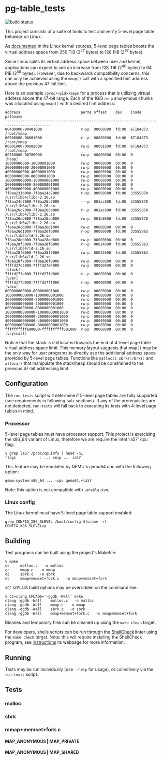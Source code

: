 # pg-table_tests

![build status](https://api.travis-ci.com/sanskriti-s/pg-table_tests.svg?branch=master)

This project consists of a suite of tools to test and verify 5-level page table
behavior on Linux.

As [documented](Documentation/x86/x86_64/5level-paging.txt) in the Linux kernel
sources, 5-level page tables boosts the virtual address space from 256 TiB
(2<sup>47</sup> bytes) to 128 PiB (2<sup>57</sup> bytes).

Since Linux splits its virtual address space between user and kernel,
applications can expect to see an increase from 128 TiB (2<sup>46</sup> bytes)
to 64 PiB (2<sup>56</sup> bytes).  However, due to backwards compatibility
concerns, this can only be achieved using the `mmap()` call with a specified
hint address above the previous 47-bit limit.

Here is an example `/proc/<pid>/maps` for a process that is utilizing virtual
address above the 47-bit range.  Each of the 1GiB `rw-p` anonymous chunks was
allocated using `mmap()` with a desired hint address:

```
address                            perms offset    dev    inode     pathname
-------------------------------------------------------------------------------------------
00400000-00401000                  r-xp  00000000  fd:00  67184873  /root/mmap
00600000-00601000                  r--p  00000000  fd:00  67184873  /root/mmap
00601000-00602000                  rw-p  00001000  fd:00  67184873  /root/mmap
00768000-00789000                  rw-p  00000000  00:00  0         [heap]
10000000000-10000001000            rw-p  00000000  00:00  0
20000000000-20000001000            rw-p  00000000  00:00  0
40000000000-40000001000            rw-p  00000000  00:00  0
80000000000-80000001000            rw-p  00000000  00:00  0
100000000000-100000001000          rw-p  00000000  00:00  0
200000000000-200000001000          rw-p  00000000  00:00  0
400000000000-400000001000          rw-p  00000000  00:00  0
7f8aa231b000-7f8aa24c7000          r-xp  00000000  fd:00  33555870  /usr/lib64/libc-2.26.so
7f8aa24c7000-7f8aa26c7000          ---p  001ac000  fd:00  33555870  /usr/lib64/libc-2.26.so
7f8aa26c7000-7f8aa26cb000          r--p  001ac000  fd:00  33555870  /usr/lib64/libc-2.26.so
7f8aa26cb000-7f8aa26cd000          rw-p  001b0000  fd:00  33555870  /usr/lib64/libc-2.26.so
7f8aa26cd000-7f8aa26d1000          rw-p  00000000  00:00  0
7f8aa26d1000-7f8aa26f6000          r-xp  00000000  fd:00  33555863  /usr/lib64/ld-2.26.so
7f8aa28eb000-7f8aa28ed000          rw-p  00000000  00:00  0
7f8aa28f5000-7f8aa28f6000          r--p  00024000  fd:00  33555863  /usr/lib64/ld-2.26.so
7f8aa28f6000-7f8aa28f7000          rw-p  00025000  fd:00  33555863  /usr/lib64/ld-2.26.so
7f8aa28f7000-7f8aa28f8000          rw-p  00000000  00:00  0
7fffd27c3000-7fffd27e4000          rw-p  00000000  00:00  0         [stack]
7fffd27fa000-7fffd27fd000          r--p  00000000  00:00  0         [vvar]
7fffd27fd000-7fffd27ff000          r-xp  00000000  00:00  0         [vdso]
800000000000-800000001000          rw-p  00000000  00:00  0
1000000000000-1000000001000        rw-p  00000000  00:00  0
2000000000000-2000000001000        rw-p  00000000  00:00  0
4000000000000-4000000001000        rw-p  00000000  00:00  0
8000000000000-8000000001000        rw-p  00000000  00:00  0
10000000000000-10000000001000      rw-p  00000000  00:00  0
20000000000000-20000000001000      rw-p  00000000  00:00  0
40000000000000-40000000001000      rw-p  00000000  00:00  0
80000000000000-80000000001000      rw-p  00000000  00:00  0
ffffffffff600000-ffffffffff601000  r-xp  00000000  00:00  0         [vsyscall]
```

Notice that the stack is still located towards the end of 4-level page table
virtual address space limit.  This memory layout suggests that `mmap()` may be
the only way for user programs to directly use the additional address space
provided by 5-level page tables.  Functions like `malloc()`, `sbrk()/brk()` and
`alloca()` that manipulate the stack/heap should be constrained to the previous
47-bit addressing limit.

## Configuration

The `run-tests` script will determine if 5-level page tables are fully supported
(see requirements in following sub-sections).  If any of the prerequisites are
not detected, `run-tests` will fall back to executing its tests with 4-level
page tables in mind.

### Processor

5-level page tables must have processor support.  This project is exercising the
x86_64 variant of Linux, therefore we are require the Intel 'la57' cpu flag:

```
% grep la57 /proc/cpuinfo | head -n1
flags           : ... snip ... la57
```

This feature may be emulated by QEMU's qemu64 cpu with the following option:
```
qemu-system-x86_64 ... -cpu qemu64,+la57
```
Note: this option is not compatible with `-enable-kvm`.

### Linux config

The Linux kernel must have 5-level page table support enabled:

```
grep CONFIG_X86_5LEVEL /boot/config-$(uname -r)
CONFIG_X86_5LEVEL=y
```

## Building

Test programs can be built using the project's Makefile:

```
% make 
cc     malloc.c   -o malloc
cc     mmap.c   -o mmap
cc     sbrk.c   -o sbrk
cc     mmap+memset+fork.c   -o mmap+memset+fork
```

`$CC` `$CFLAGS` build options may be overridden on the command line:

```
% CC=clang CFLAGS='-ggdb -Wall' make
clang -ggdb -Wall    malloc.c   -o malloc
clang -ggdb -Wall    mmap.c   -o mmap
clang -ggdb -Wall    sbrk.c   -o sbrk
clang -ggdb -Wall    mmap+memset+fork.c   -o mmap+memset+fork
```

Binaries and temporary files can be cleaned up using the `make clean` target.

For developers, shells scripts can be run through the
[ShellCheck](https://github.com/koalaman/shellcheck) linter using the `make
check` target.  Note: this will require installing the ShellCheck program, see
[instructions](https://github.com/koalaman/shellcheck#installing) its webpage
for more information.

## Running

Tests may be run individually (use `--help` for usage), or collectively via the
`run-tests` script.

## Tests

### malloc
### sbrk
### mmap+memset+fork.c
#### MAP_ANONYMOUS | MAP_PRIVATE
#### MAP_ANONYMOUS | MAP_SHARED
